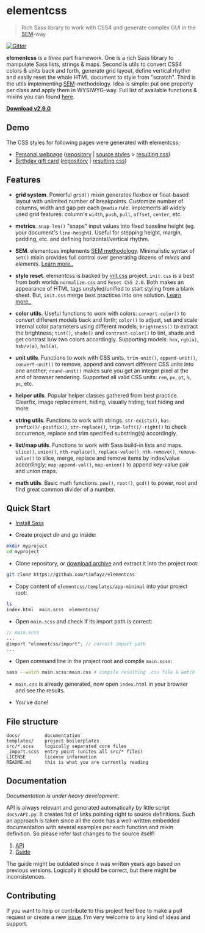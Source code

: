 # elementcss

> Rich Sass library to work with CSS4 and generate complex GUI in the [SEM](https://github.com/timfayz/SEM)-way

[![Gitter](https://badges.gitter.im/Join%20Chat.svg)](https://gitter.im/timfayz/elementcss?utm_source=badge&utm_medium=badge&utm_campaign=pr-badge)

**elementcss** is a *three* part framework. One is a rich Sass library to manipulate Sass lists, strings & maps. Second is utils to convert CSS4 colors & units back and forth, generate grid layout, define vertical rhythm and easily reset the whole HTML document to style from "scratch". Third is the utils implementing [SEM](https://github.com/timfayz/SEM)-methodology. Idea is simple: put one property per class and apply them in WYSIWYG-way. Full list of available functions & mixins you can found [here](docs/API.md).

**[Download v2.9.0](https://github.com/timfayz/elementcss/archive/master.zip)**

## Demo

The CSS styles for following pages were generated with elementcss:
- [Personal webpage](https://timfayz.github.io) ([repository](https://github.com/timfayz/timfayz.github.io) | [source styles](https://github.com/timfayz/timfayz.github.io/blob/master/styles/main.scss) > [resulting css](https://github.com/timfayz/timfayz.github.io/blob/master/styles/main.css))
- [Birthday gift card](https://marynicole.github.io) ([repository](https://github.com/marynicole/marynicole.github.io) | [resulting css](https://github.com/marynicole/marynicole.github.io/blob/master/css/main.css))


## Features

- **grid system**. Powerful `grid()` mixin generates flexbox or float-based layout with unlimited number of breakpoints. Customize number of columns, width and gap per each `@media` rule. Implements all widely used grid features: column's `width`, `push`, `pull`, `offset`, `center`, etc.

- **metrics**. `snap-len()` "snaps" input values into fixed baseline height (eg. your document's `line-height`). Useful for stepping height, margin, padding, etc. and defining horizontal/vertical rhythm.

- **SEM**. elementcss implements [SEM methodology](https://github.com/timfayz/SEM). Minimalistic syntax of `set()` mixin provides full control over generating dozens of *mixes* and *elements*. [Learn more..](https://github.com/timfayz/SEM/blob/master/docs/guide.md)

- **style reset**. elementcss is backed by [init.css](https://github.com/timfayz/init.css) project. `init.css` is a best from both worlds `normalize.css` and `Reset CSS 2.0`. Both makes an appearance of HTML tags unstyled/unified to start styling from a blank sheet. But, `init.css` merge best practices into one solution. [Learn more..](https://github.com/timfayz/init.css)

- **color utils.** Useful functions to work with colors: `convert-color()` to convert different models back and forth; `color()` to adjust, set and scale internal color parameters using different models; `brightness()` to extract the brightness; `tint()`, `shade()` and `contrast-color()` to tint, shade and get contrast b/w two colors accordingly. Supporting models: `hex`, `rgb(a)`, `hsb/v(a)`, `hsl(a)`.

- **unit utils**. Functions to work with CSS units. `trim-unit()`, `append-unit()`, `convert-unit()` to remove, append and convert different CSS units into one another; `round-unit()` makes sure you get an integer pixel at the end of browser rendering. Supported all valid CSS units: `rem`, `px`, `pt`, `%`, `pc`, etc.

- **helper utils**. Popular helper classes gathered from best practice. Clearfix, image replacement, hiding, visually hiding, text hiding and more.

- **string utils**. Functions to work with strings. `str-exists()`, `has-prefix()/-postfix()`, `str-replace()`, `trim-left()/-right()` to check occurrence, replace and trim specified substring(s) accordingly.

- **list/map utils**. Functions to work with Sass build-in lists and maps. `slice()`, `union()`, `nth-replace()`, `replace-value()`, `nth-remove()`, `remove-value()` to slice, merge, replace and remove items by index/value accordingly; `map-append-val()`, `map-union()` to append key-value pair and union maps.

- **math utils**. Basic math functions. `pow()`, `root()`, `gcd()` to power, root and find great common divider of a number.


## Quick Start
* [Install Sass](http://sass-lang.com/install)

* Create project dir and go inside:
```bash
mkdir myproject
cd myproject
```

* Clone repository, or [download archive](https://github.com/kalopsia/element/archive/master.zip) and extract it into the project root:
```bash
git clone https://github.com/timfayz/elementcss
```

* Copy content of `elementcss/templates/app-minimal` into your project root:
```bash
ls
index.html  main.scss  elementcss/
```

* Open `main.scss` and check if its import path is correct:
```scss
// main.scss
...
@import "elementcss/import"; // correct import path
...
```

* Open command line in the project root and compile `main.scss`:
```bash
sass --watch main.scss:main.css # compile resulting .css file & watch for new changes
```

* `main.css` is already generated, now open `index.html` in your browser and see the results. 

* You've done!


## File structure
```
docs/         documentation
templates/    project boilerplates
src/*.scss    logically separated core files
_import.scss  entry point (unites all src/* files)
LICENSE       license information
README.md     this is what you are currently reading
```

## Documentation
*Documentation is under heavy development.* 

API is always relevant and generated automatically by little script `docs/API.py`. It creates list of links pointing right to source definitions. Such an approach is taken since all the code has a well-written embedded documentation with several examples per each function and mixin definition. So please refer last changes to the source itself! 

1. [API](docs/API.md)
2. [Guide](docs/1-preface.md) 

The guide might be outdated since it was written years ago based on previous versions. Logically it should be correct, but there might be inconsistences.

## Contributing
If you want to help or contribute to this project feel free to make a pull request or create a new [issue](https://github.com/timfayz/elementcss/issues). I'm very welcome to any kind of ideas and support.
